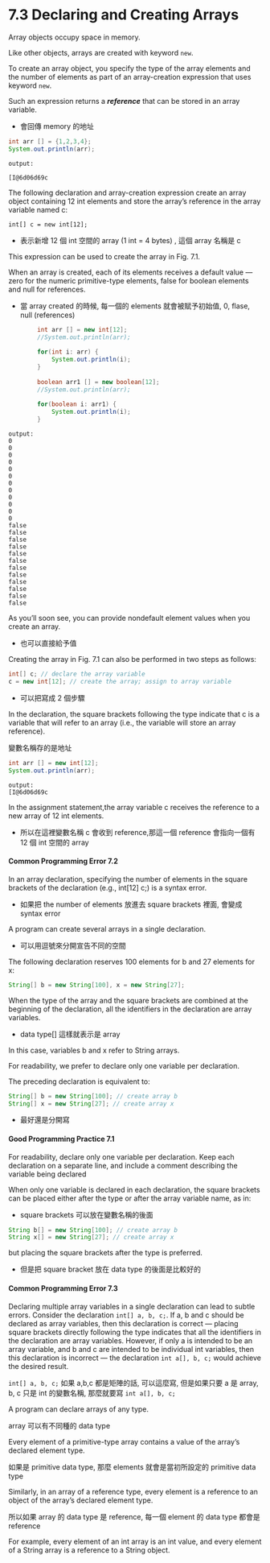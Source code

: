 # 7.3 Declaring and Creating Arrays

Array objects occupy space in memory. 

Like other objects, arrays are created with keyword ```new```. 

To create an array object, you specify the type of the array elements and the number of elements as part of an array-creation expression that uses keyword ```new```. 

Such an expression returns a ***reference*** that can be stored in an array variable. 

- 會回傳 memory 的地址

```java
int arr [] = {1,2,3,4};
System.out.println(arr);
```

```
output:

[I@6d06d69c
```

The following declaration and array-creation expression create an array object containing 12 int elements and store the array’s reference in the array variable named c:

```
int[] c = new int[12];
```

- 表示新增 12 個 int 空間的 array (1 int = 4 bytes) , 這個 array 名稱是 c


This expression can be used to create the array in Fig. 7.1. 

When an array is created, each of its elements receives a default value — zero for the numeric primitive-type elements, false for boolean elements and null for references. 

- 當 array created 的時候, 每一個的 elements 就會被賦予初始值, 0, flase, null (references)

```java
        int arr [] = new int[12];
        //System.out.println(arr);
        
        for(int i: arr) {
            System.out.println(i);
        }
        
        boolean arr1 [] = new boolean[12];
        //System.out.println(arr);
        
        for(boolean i: arr1) {
            System.out.println(i);
        }
```
```
output:
0
0
0
0
0
0
0
0
0
0
0
0
false
false
false
false
false
false
false
false
false
false
false
false
```

As you’ll soon see, you can provide nondefault element values when you create an array.

- 也可以直接給予值

Creating the array in Fig. 7.1 can also be performed in two steps as follows:

```java
int[] c; // declare the array variable
c = new int[12]; // create the array; assign to array variable
```

- 可以把寫成 2 個步驟


In the declaration, the square brackets following the type indicate that c is a variable that will refer to an array (i.e., the variable will store an array reference). 

變數名稱存的是地址

```java
int arr [] = new int[12];
System.out.println(arr);
```
```
output:
[I@6d06d69c
```
  



In the assignment statement,the array variable c receives the reference to a new array of 12 int elements.

- 所以在這裡變數名稱 c 會收到 reference,那這一個 reference 會指向一個有 12 個 int 空間的 array

#### Common Programming Error 7.2
In an array declaration, specifying the number of elements in the square brackets of the
declaration (e.g., int[12] c;) is a syntax error.

- 如果把 the number of elements 放進去 square brackets 裡面, 會變成 syntax error


A program can create several arrays in a single declaration. 

- 可以用逗號來分開宣告不同的空間

The following declaration reserves 100 elements for b and 27 elements for x:

```java
String[] b = new String[100], x = new String[27];
```

When the type of the array and the square brackets are combined at the beginning of the
declaration, all the identifiers in the declaration are array variables. 

- data type[] 這樣就表示是 array

In this case, variables b and x refer to String arrays. 

For readability, we prefer to declare only one variable per declaration. 

The preceding declaration is equivalent to:

```java
String[] b = new String[100]; // create array b
String[] x = new String[27]; // create array x
```

- 最好還是分開寫

#### Good Programming Practice 7.1
For readability, declare only one variable per declaration. 
Keep each declaration on a separate line, and include a comment describing the variable being declared


When only one variable is declared in each declaration, the square brackets can be
placed either after the type or after the array variable name, as in:

- square brackets 可以放在變數名稱的後面

```java
String b[] = new String[100]; // create array b
String x[] = new String[27]; // create array x
```
but placing the square brackets after the type is preferred.

- 但是把 square bracket 放在 data type 的後面是比較好的

#### Common Programming Error 7.3
Declaring multiple array variables in a single declaration can lead to subtle errors. 
Consider the declaration ```int[] a, b, c;```. 
If a, b and c should be declared as array variables, then this
declaration is correct — placing square brackets directly following the type indicates that all
the identifiers in the declaration are array variables. 
However, if only a is intended to be an array variable, and b and c are intended to be individual int variables, then this declaration is incorrect — the declaration ```int a[], b, c;``` would achieve the desired result.

```int[] a, b, c;``` 如果 a,b,c 都是矩陣的話, 可以這麼寫, 但是如果只要 a 是 array, b, c 只是 int 的變數名稱, 那麼就要寫 ```int a[], b, c;```

A program can declare arrays of any type. 

array 可以有不同種的 data type

Every element of a primitive-type array contains a value of the array’s declared element type.

如果是 primitive data type, 那麼 elements 就會是當初所設定的 primitive data type

Similarly, in an array of a reference type, every element is a reference to an object of the array’s declared element type. 

所以如果 array 的 data type 是 reference, 每一個 element 的 data type 都會是 reference

For example, every element of an int array is an int value, and every element of a String array is a reference to a String object.

